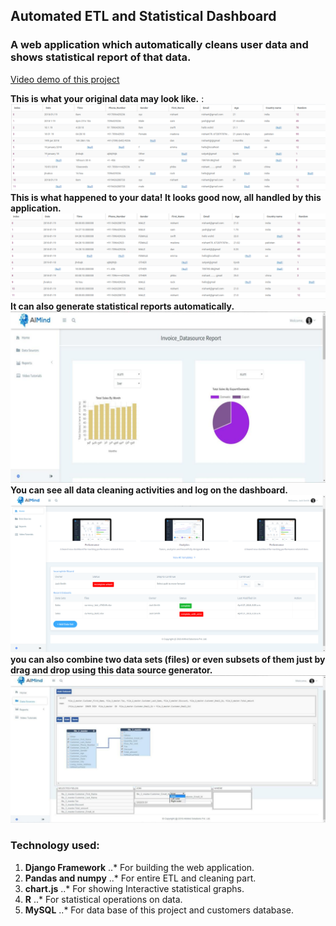 ## Automated ETL and Statistical Dashboard

### A web application which automatically cleans user data and shows statistical report of that data.

[Video demo of this project](https://www.useloom.com/share/e379a633b9b54616a2a05bf0ce5ac88f)


**This is what your original data may look like.** :
![original data](images/original_data.PNG)
**This is what happened to your data! It looks good now, all handled by this application.**
![cleaned data](images/clean_data.PNG)
**It can also generate statistical reports automatically.**
![statistical report](images/report.png)
**You can see all data cleaning activities and log on the dashboard.**
![dashboard](images/dashboard.PNG)
**you can also combine two data sets (files) or even subsets of them just by drag and drop using this data source generator.**
![data source](images/data_source.png)


### Technology used:
1. **Django Framework**
..* For building the web application.
2. **Pandas and numpy**
..* For entire ETL and cleaning part.
3. **chart.js**
..* For showing Interactive statistical graphs.
4. **R** 
..* For statistical operations on data.
5. **MySQL**
..* For data base of this project and customers database.